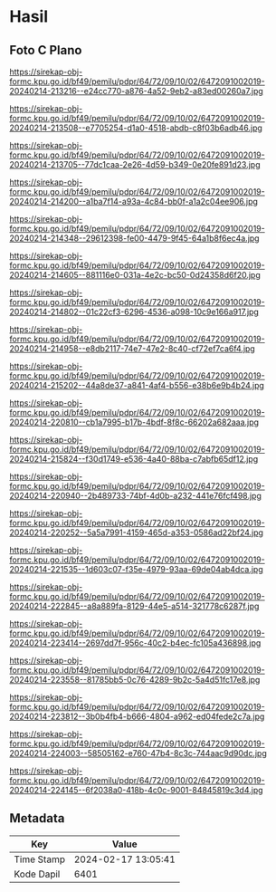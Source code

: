 # Hasil

## Foto C Plano

https://sirekap-obj-formc.kpu.go.id/bf49/pemilu/pdpr/64/72/09/10/02/6472091002019-20240214-213216--e24cc770-a876-4a52-9eb2-a83ed00260a7.jpg

https://sirekap-obj-formc.kpu.go.id/bf49/pemilu/pdpr/64/72/09/10/02/6472091002019-20240214-213508--e7705254-d1a0-4518-abdb-c8f03b6adb46.jpg

https://sirekap-obj-formc.kpu.go.id/bf49/pemilu/pdpr/64/72/09/10/02/6472091002019-20240214-213705--77dc1caa-2e26-4d59-b349-0e20fe891d23.jpg

https://sirekap-obj-formc.kpu.go.id/bf49/pemilu/pdpr/64/72/09/10/02/6472091002019-20240214-214200--a1ba7f14-a93a-4c84-bb0f-a1a2c04ee906.jpg

https://sirekap-obj-formc.kpu.go.id/bf49/pemilu/pdpr/64/72/09/10/02/6472091002019-20240214-214348--29612398-fe00-4479-9f45-64a1b8f6ec4a.jpg

https://sirekap-obj-formc.kpu.go.id/bf49/pemilu/pdpr/64/72/09/10/02/6472091002019-20240214-214605--881116e0-031a-4e2c-bc50-0d24358d6f20.jpg

https://sirekap-obj-formc.kpu.go.id/bf49/pemilu/pdpr/64/72/09/10/02/6472091002019-20240214-214802--01c22cf3-6296-4536-a098-10c9e166a917.jpg

https://sirekap-obj-formc.kpu.go.id/bf49/pemilu/pdpr/64/72/09/10/02/6472091002019-20240214-214958--e8db2117-74e7-47e2-8c40-cf72ef7ca6f4.jpg

https://sirekap-obj-formc.kpu.go.id/bf49/pemilu/pdpr/64/72/09/10/02/6472091002019-20240214-215202--44a8de37-a841-4af4-b556-e38b6e9b4b24.jpg

https://sirekap-obj-formc.kpu.go.id/bf49/pemilu/pdpr/64/72/09/10/02/6472091002019-20240214-220810--cb1a7995-b17b-4bdf-8f8c-66202a682aaa.jpg

https://sirekap-obj-formc.kpu.go.id/bf49/pemilu/pdpr/64/72/09/10/02/6472091002019-20240214-215824--f30d1749-e536-4a40-88ba-c7abfb65df12.jpg

https://sirekap-obj-formc.kpu.go.id/bf49/pemilu/pdpr/64/72/09/10/02/6472091002019-20240214-220940--2b489733-74bf-4d0b-a232-441e76fcf498.jpg

https://sirekap-obj-formc.kpu.go.id/bf49/pemilu/pdpr/64/72/09/10/02/6472091002019-20240214-220252--5a5a7991-4159-465d-a353-0586ad22bf24.jpg

https://sirekap-obj-formc.kpu.go.id/bf49/pemilu/pdpr/64/72/09/10/02/6472091002019-20240214-221535--1d603c07-f35e-4979-93aa-69de04ab4dca.jpg

https://sirekap-obj-formc.kpu.go.id/bf49/pemilu/pdpr/64/72/09/10/02/6472091002019-20240214-222845--a8a889fa-8129-44e5-a514-321778c6287f.jpg

https://sirekap-obj-formc.kpu.go.id/bf49/pemilu/pdpr/64/72/09/10/02/6472091002019-20240214-223414--2697dd7f-956c-40c2-b4ec-fc105a436898.jpg

https://sirekap-obj-formc.kpu.go.id/bf49/pemilu/pdpr/64/72/09/10/02/6472091002019-20240214-223558--81785bb5-0c76-4289-9b2c-5a4d51fc17e8.jpg

https://sirekap-obj-formc.kpu.go.id/bf49/pemilu/pdpr/64/72/09/10/02/6472091002019-20240214-223812--3b0b4fb4-b666-4804-a962-ed04fede2c7a.jpg

https://sirekap-obj-formc.kpu.go.id/bf49/pemilu/pdpr/64/72/09/10/02/6472091002019-20240214-224003--58505162-e760-47b4-8c3c-744aac9d90dc.jpg

https://sirekap-obj-formc.kpu.go.id/bf49/pemilu/pdpr/64/72/09/10/02/6472091002019-20240214-224145--6f2038a0-418b-4c0c-9001-84845819c3d4.jpg


## Metadata

| Key        | Value               |
| ---------- | ------------------- |
| Time Stamp | 2024-02-17 13:05:41 |
| Kode Dapil | 6401                |



